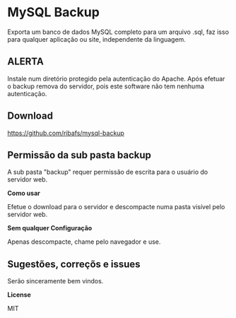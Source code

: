 # MySQL Backup

Exporta um banco de dados MySQL completo para um arquivo .sql, faz isso para qualquer aplicação ou site, independente da linguagem.

## ALERTA

Instale num diretório protegido pela autenticação do Apache. Após efetuar o backup remova do servidor, pois este software não tem nenhuma autenticação.

## Download
https://github.com/ribafs/mysql-backup

## Permissão da sub pasta backup

A sub pasta "backup" requer permissão de escrita para o usuário do servidor web.

**Como usar**

Efetue o download para o servidor e descompacte numa pasta visível pelo servidor web.

**Sem qualquer Configuração**

Apenas descompacte, chame pelo navegador e use.

## Sugestões, correçõs e issues
Serão sinceramente bem vindos.

**License**

MIT


